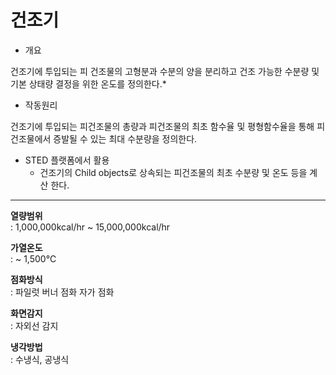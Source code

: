 # 건조기

- 개요

건조기에 투입되는 피 건조물의 고형분과 수분의 양을 분리하고 건조 가능한 수분량 및 기본 상태량 결정을 위한 온도를 정의한다.\*

- 작동원리

건조기에 투입되는 피건조물의 총량과 피건조물의 최초 함수율 및 평형함수율을 통해 피건조물에서 증발될 수 있는 최대 수분량을 정의한다.

- STED 플랫폼에서 활용
  - 건조기의 Child objects로 상속되는 피건조물의 최초 수분량 및 온도 등을 계산 한다.

---

**열량범위**  
: 1,000,000kcal/hr ~ 15,000,000kcal/hr

**가열온도**  
: ~ 1,500℃

**점화방식**  
: 파일럿 버너 점화 자가 점화

**화면감지**  
: 자외선 감지

**냉각방법**  
: 수냉식, 공냉식
